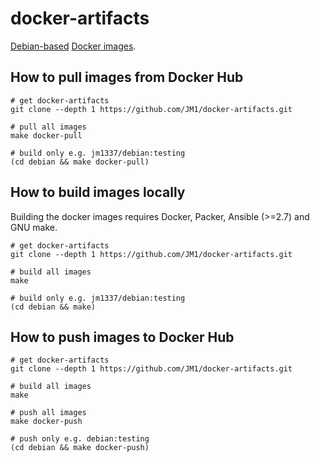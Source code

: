 # docker-artifacts

[Debian-based](https://www.debian.org/) [Docker images](https://hub.docker.com/r/jm1337/).

## How to pull images from Docker Hub

```
# get docker-artifacts
git clone --depth 1 https://github.com/JM1/docker-artifacts.git

# pull all images
make docker-pull

# build only e.g. jm1337/debian:testing
(cd debian && make docker-pull)
```

## How to build images locally

Building the docker images requires Docker, Packer, Ansible (>=2.7) and GNU make.

```
# get docker-artifacts
git clone --depth 1 https://github.com/JM1/docker-artifacts.git

# build all images
make

# build only e.g. jm1337/debian:testing
(cd debian && make)
```

## How to push images to Docker Hub

```
# get docker-artifacts
git clone --depth 1 https://github.com/JM1/docker-artifacts.git

# build all images
make

# push all images
make docker-push

# push only e.g. debian:testing
(cd debian && make docker-push)
```
